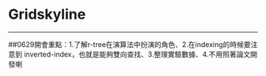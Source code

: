# Gridskyline
----
##0629開會重點：1.了解r-tree在演算法中扮演的角色、2.在indexing的時候要注意到 inverted-index，也就是能夠雙向查找、3.整理實驗數據、4.不用照著論文開發喇
